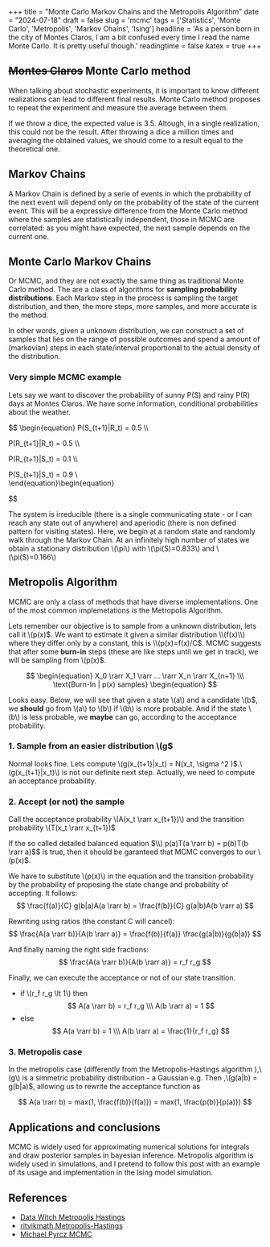 +++
title = "Monte Carlo Markov Chains and the Metropolis Algorithm"
date = "2024-07-18"
draft = false
slug = 'mcmc'
tags = ['Statistics', 'Monte Carlo', 'Metropolis', 'Markov Chains', 'Ising']
headline = 'As a person born in the city of Montes Claros, I am a bit confused every time I read the name Monte Carlo. It is pretty useful though.'
readingtime = false
katex = true
+++

## ~~Montes Claros~~ Monte Carlo method

When talking about stochastic experiments, it is important to know different realizations can lead to different final results. Monte Carlo method proposes to repeat the experiment and measure the average between them. 

If we throw a dice, the expected value is 3.5. Altough, in a single realization, this could not be the result. After throwing a dice a million times and averaging the obtained values, we should come to a result equal to the theoretical one.

## Markov Chains

A Markov Chain is defined by a serie of events in which the probability of the next event will depend only on the probability of the state of the current event. This will be a expressive difference from the Monte Carlo method where the samples are statistically independent, those in MCMC are correlated: as you might have expected, the next sample depends on the current one.

## Monte Carlo Markov Chains

Or MCMC, and they are not exactly the same thing as traditional Monte Carlo method. The are a class of algorithms for **sampling probability distributions**. Each Markov step in the process is sampling the target distribution, and then, the more steps, more samples, and more accurate is the method.

In other words, given a unknown distribution, we can construct a set of samples that lies on the range of possible outcomes and spend a amount of (markovian) steps in each state/interval proportional to the actual density of the distribution.

### Very simple MCMC example

Lets say we want to discover the probability of sunny P(S) and rainy P(R) days at Montes Claros. We have some information, conditional probabilities about the weather.

$$
\begin{equation}
P(S_{t+1}|R_t) = 0.5 \\\

P(R_{t+1}|R_t) = 0.5 \\\

P(R_{t+1}|S_t) = 0.1 \\\

P(S_{t+1}|S_t) = 0.9 \\\
\end{equation}\begin{equation}

$$

The system is irreducible (there is a single communicating state - or I can reach any state out of anywhere) and aperiodic (there is non defined pattern for visiting states). Here, we begin at a random state and randomly walk through the Markov Chain. At an infinitely high number of states we obtain a stationary distribution \\(\pi\\) with \\(\pi(S)=0.833\\) and \\(\pi(S)=0.166\\) 

## Metropolis Algorithm
MCMC are only a class of methods that have diverse implementations. One of the most common implemetations is the Metropolis Algorithm. 

Lets remember our objective is to sample from a unknown distribution, lets call it \\(p(x)$. We want to estimate it given a similar distribution \\(f(x)\\) where they differ only by a constant, this is \\(p(x)=f(x)/C$.
MCMC suggests that after some **burn-in** steps (these are like steps until we get in track), we will be sampling from \\(p(x)$.

$$
\begin{equation}
X_0 \rarr X_1 \rarr ... \rarr X_n \rarr X_{n+1} \\\
\text{Burn-In | p(x) samples}
\begin{equation}
$$

Looks easy. Below, we will see that given a state \\(a\\) and a candidate \\(b$, we **should** go from \\(a\\) to \\(b\\) if \\(b\\) is more probable. And if the state \\(b\\) is less probable, we **maybe** can go, according to the acceptance probability. 

### 1. Sample from an easier distribution \\(g$
Normal looks fine. Lets compute \\(g(x_{t+1}|x_t) = N(x_t, \sigma ^2 )$.\\(g(x_{t+1}|x_t)\\) is not our definite next step. Actually, we need to compute an acceptance probability.

### 2. Accept (or not) the sample
Call the acceptance probability \\(A(x_t \rarr x_{t+1})\\) and the transition probability  \\(T(x_t \rarr x_{t+1})$

If the so called detailed balanced equation
$\\) p(a)T(a \rarr b) = p(b)T(b \rarr a)$$
is true, then it should be garanteed that MCMC converges to our \\(p(x)$. 

We have to substitute \\(p(x)\\) in the equation and the transition probability by the probability of proposing the state change and probability of accepting. It follows:
$$
\frac{f(a)}{C} g(b|a)A(a \rarr b) = \frac{f(b)}{C} g(a|b)A(b \rarr a)
$$

Rewriting using ratios (the constant C will cancel):
$$
\frac{A(a \rarr b)}{A(b \rarr a)} = \frac{f(b)}{f(a)} \frac{g(a|b)}{g(b|a)}
$$

And finally naming the right side fractions:
$$
\frac{A(a \rarr b)}{A(b \rarr a)} = r_f r_g
$$

Finally, we can execute the acceptance or not of our state transition.
- if \\(r_f r_g \lt 1\\) then
$$
    A(a \rarr b) = r_f r_g \\\
    A(b \rarr a) = 1
$$
- else 
$$
    A(a \rarr b) = 1 \\\
    A(b \rarr a) = \frac{1}{r_f r_g}
$$

### 3. Metropolis case
In the metropolis case (differently from the Metropolis-Hastings algorithm ),\\(g\\) is a simmetric probability distribution - a Gaussian e.g. Then ,\\(g(a|b) = g(b|a)$, allowing us to rewrite the acceptance function as

$$
A(a \rarr b) = max(1, \frac{f(b)}{f(a)}) = max(1, \frac{p(b)}{p(a)})
$$

## Applications and conclusions

MCMC is widely used for approximating numerical solutions for integrals and draw posterior samples in bayesian inference. Metropolis algorithm is widely used in simulations, and I pretend to follow this post with an example of its usage and implementation in the Ising model simulation.

## References
- [Data Witch Metropolis Hastings](https://blog.djnavarro.net/posts/2023-04-12_metropolis-hastings/)
- [ritvikmath Metropolis-Hastings](https://www.youtube.com/watch?v=yCv2N7wGDCw)
- [Michael Pyrcz MCMC](https://www.youtube.com/watch?v=7QX-yVboLhk)